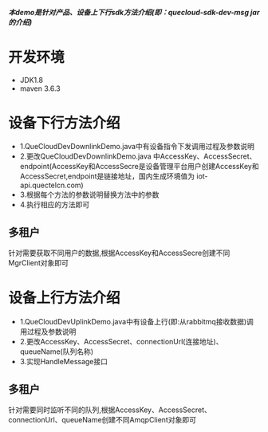 ###### **本demo是针对产品、设备上下行sdk方法介绍(即：quecloud-sdk-dev-msg jar的介绍)**
# 开发环境
- JDK1.8
- maven 3.6.3
# 设备下行方法介绍
- 1.QueCloudDevDownlinkDemo.java中有设备指令下发调用过程及参数说明
- 2.更改QueCloudDevDownlinkDemo.java 中AccessKey、AccessSecret、endpoint(AccessKey和AccessSecre是设备管理平台用户创建AccessKey和AccessSecret,endpoint是链接地址，国内生成环境值为 iot-api.quectelcn.com)
- 3.根据每个方法的参数说明替换方法中的参数
- 4.执行相应的方法即可
## 多租户
针对需要获取不同用户的数据,根据AccessKey和AccessSecre创建不同MgrClient对象即可

# 设备上行方法介绍
- 1.QueCloudDevUplinkDemo.java中有设备上行(即:从rabbitmq接收数据)调用过程及参数说明
- 2.更改AccessKey、AccessSecret、connectionUrl(连接地址)、queueName(队列名称)
- 3.实现HandleMessage接口
## 多租户
针对需要同时监听不同的队列,根据AccessKey、AccessSecret、connectionUrl、queueName创建不同AmqpClient对象即可